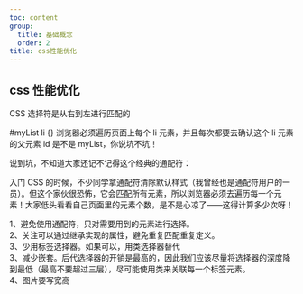 ```yaml
---
toc: content
group:
  title: 基础概念
  order: 2
title: css性能优化
---
```


## css 性能优化

CSS 选择符是从右到左进行匹配的

#myList li {}
浏览器必须遍历页面上每个 li 元素，并且每次都要去确认这个 li 元素的父元素 id 是不是 myList，你说坑不坑！

说到坑，不知道大家还记不记得这个经典的通配符：

入门 CSS 的时候，不少同学拿通配符清除默认样式（我曾经也是通配符用户的一员）。但这个家伙很恐怖，它会匹配所有元素，所以浏览器必须去遍历每一个元素！大家低头看看自己页面里的元素个数，是不是心凉了——这得计算多少次呀！

1、避免使用通配符，只对需要用到的元素进行选择。  
2、关注可以通过继承实现的属性，避免重复匹配重复定义。  
3、少用标签选择器。如果可以，用类选择器替代  
3、减少嵌套。后代选择器的开销是最高的，因此我们应该尽量将选择器的深度降到最低（最高不要超过三层），尽可能使用类来关联每一个标签元素。  
4、图片要写宽高
